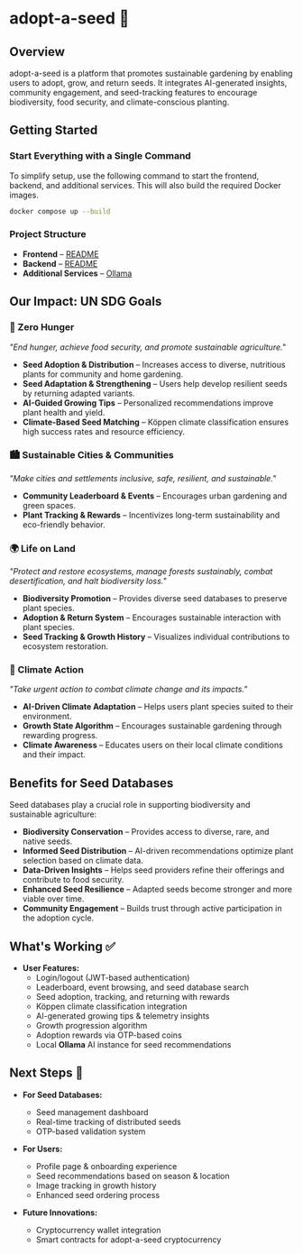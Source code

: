 # adopt-a-seed 🌱

## Overview

adopt-a-seed is a platform that promotes sustainable gardening by enabling users to adopt, grow, and return seeds. It integrates AI-generated insights, community engagement, and seed-tracking features to encourage biodiversity, food security, and climate-conscious planting.

## Getting Started

### Start Everything with a Single Command

To simplify setup, use the following command to start the frontend, backend, and additional services. This will also build the required Docker images.

```bash
docker compose up --build
```

### Project Structure

- **Frontend** – [README](./adopt-a-seed/README.md)
- **Backend** – [README](./adopt-a-seed-api/README.md)
- **Additional Services** – [Ollama](https://ollama.com)

## Our Impact: UN SDG Goals

### 🌾 Zero Hunger

_"End hunger, achieve food security, and promote sustainable agriculture."_

- **Seed Adoption & Distribution** – Increases access to diverse, nutritious plants for community and home gardening.
- **Seed Adaptation & Strengthening** – Users help develop resilient seeds by returning adapted variants.
- **AI-Guided Growing Tips** – Personalized recommendations improve plant health and yield.
- **Climate-Based Seed Matching** – Köppen climate classification ensures high success rates and resource efficiency.

### 🏙 Sustainable Cities & Communities

_"Make cities and settlements inclusive, safe, resilient, and sustainable."_

- **Community Leaderboard & Events** – Encourages urban gardening and green spaces.
- **Plant Tracking & Rewards** – Incentivizes long-term sustainability and eco-friendly behavior.

### 🌍 Life on Land

_"Protect and restore ecosystems, manage forests sustainably, combat desertification, and halt biodiversity loss."_

- **Biodiversity Promotion** – Provides diverse seed databases to preserve plant species.
- **Adoption & Return System** – Encourages sustainable interaction with plant species.
- **Seed Tracking & Growth History** – Visualizes individual contributions to ecosystem restoration.

### 🌱 Climate Action

_"Take urgent action to combat climate change and its impacts."_

- **AI-Driven Climate Adaptation** – Helps users plant species suited to their environment.
- **Growth State Algorithm** – Encourages sustainable gardening through rewarding progress.
- **Climate Awareness** – Educates users on their local climate conditions and their impact.

## Benefits for Seed Databases

Seed databases play a crucial role in supporting biodiversity and sustainable agriculture:

- **Biodiversity Conservation** – Provides access to diverse, rare, and native seeds.
- **Informed Seed Distribution** – AI-driven recommendations optimize plant selection based on climate data.
- **Data-Driven Insights** – Helps seed providers refine their offerings and contribute to food security.
- **Enhanced Seed Resilience** – Adapted seeds become stronger and more viable over time.
- **Community Engagement** – Builds trust through active participation in the adoption cycle.

## What's Working ✅

- **User Features:**
  - Login/logout (JWT-based authentication)
  - Leaderboard, event browsing, and seed database search
  - Seed adoption, tracking, and returning with rewards
  - Köppen climate classification integration
  - AI-generated growing tips & telemetry insights
  - Growth progression algorithm
  - Adoption rewards via OTP-based coins
  - Local **Ollama** AI instance for seed recommendations

## Next Steps 🚀

- **For Seed Databases:**

  - Seed management dashboard
  - Real-time tracking of distributed seeds
  - OTP-based validation system

- **For Users:**

  - Profile page & onboarding experience
  - Seed recommendations based on season & location
  - Image tracking in growth history
  - Enhanced seed ordering process

- **Future Innovations:**
  - Cryptocurrency wallet integration
  - Smart contracts for adopt-a-seed cryptocurrency
